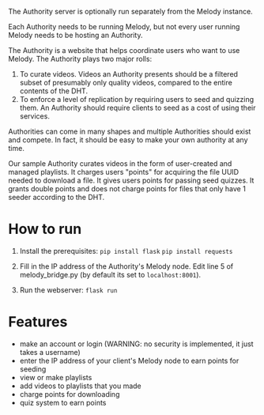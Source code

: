 The Authority server is optionally run separately from the Melody instance.

Each Authority needs to be running Melody, but not every user running Melody needs to be hosting an Authority.


The Authority is a website that helps coordinate users who want to use Melody.  The Authority plays two major rolls:

1. To curate videos.  Videos an Authority presents should be a filtered subset of presumably only quality videos, compared to the entire contents of the DHT.
2. To enforce a level of replication by requiring users to seed and quizzing them.  An Authority should require clients to seed as a cost of using their services.


Authorities can come in many shapes and multiple Authorities should exist and compete.  In fact, it should be easy to make your own authority at any time.

Our sample Authority curates videos in the form of user-created and managed playlists.  It charges users "points" for acquiring the file UUID needed to download a file.  It gives users points for passing seed quizzes.  It grants double points and does not charge points for files that only have 1 seeder according to the DHT.


# How to run

1. Install the prerequisites:
`pip install flask`
`pip install requests`

2. Fill in the IP address of the Authority's Melody node.  Edit line 5 of melody_bridge.py (by default its set to `localhost:8001`).

3. Run the webserver:
`flask run`

# Features
- make an account or login (WARNING: no security is implemented, it just takes a username)
- enter the IP address of your client's Melody node to earn points for seeding
- view or make playlists
- add videos to playlists that you made
- charge points for downloading
- quiz system to earn points
